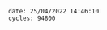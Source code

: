 

                date: 25/04/2022 14:46:10
                cycles: 94800

                         